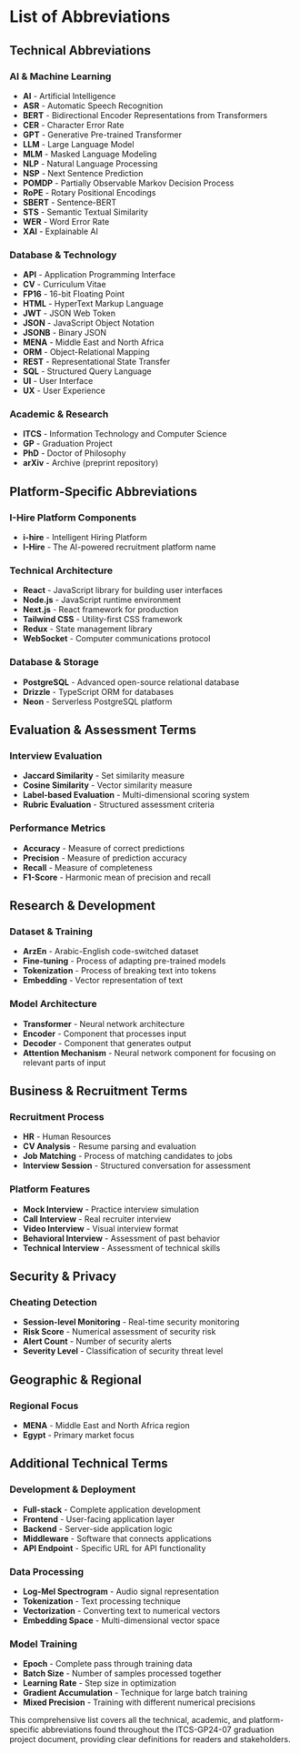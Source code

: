 # List of Abbreviations

## Technical Abbreviations

### AI & Machine Learning
- **AI** - Artificial Intelligence
- **ASR** - Automatic Speech Recognition
- **BERT** - Bidirectional Encoder Representations from Transformers
- **CER** - Character Error Rate
- **GPT** - Generative Pre-trained Transformer
- **LLM** - Large Language Model
- **MLM** - Masked Language Modeling
- **NLP** - Natural Language Processing
- **NSP** - Next Sentence Prediction
- **POMDP** - Partially Observable Markov Decision Process
- **RoPE** - Rotary Positional Encodings
- **SBERT** - Sentence-BERT
- **STS** - Semantic Textual Similarity
- **WER** - Word Error Rate
- **XAI** - Explainable AI

### Database & Technology
- **API** - Application Programming Interface
- **CV** - Curriculum Vitae
- **FP16** - 16-bit Floating Point
- **HTML** - HyperText Markup Language
- **JWT** - JSON Web Token
- **JSON** - JavaScript Object Notation
- **JSONB** - Binary JSON
- **MENA** - Middle East and North Africa
- **ORM** - Object-Relational Mapping
- **REST** - Representational State Transfer
- **SQL** - Structured Query Language
- **UI** - User Interface
- **UX** - User Experience

### Academic & Research
- **ITCS** - Information Technology and Computer Science
- **GP** - Graduation Project
- **PhD** - Doctor of Philosophy
- **arXiv** - Archive (preprint repository)

## Platform-Specific Abbreviations

### I-Hire Platform Components
- **i-hire** - Intelligent Hiring Platform
- **I-Hire** - The AI-powered recruitment platform name

### Technical Architecture
- **React** - JavaScript library for building user interfaces
- **Node.js** - JavaScript runtime environment
- **Next.js** - React framework for production
- **Tailwind CSS** - Utility-first CSS framework
- **Redux** - State management library
- **WebSocket** - Computer communications protocol

### Database & Storage
- **PostgreSQL** - Advanced open-source relational database
- **Drizzle** - TypeScript ORM for databases
- **Neon** - Serverless PostgreSQL platform

## Evaluation & Assessment Terms

### Interview Evaluation
- **Jaccard Similarity** - Set similarity measure
- **Cosine Similarity** - Vector similarity measure
- **Label-based Evaluation** - Multi-dimensional scoring system
- **Rubric Evaluation** - Structured assessment criteria

### Performance Metrics
- **Accuracy** - Measure of correct predictions
- **Precision** - Measure of prediction accuracy
- **Recall** - Measure of completeness
- **F1-Score** - Harmonic mean of precision and recall

## Research & Development

### Dataset & Training
- **ArzEn** - Arabic-English code-switched dataset
- **Fine-tuning** - Process of adapting pre-trained models
- **Tokenization** - Process of breaking text into tokens
- **Embedding** - Vector representation of text

### Model Architecture
- **Transformer** - Neural network architecture
- **Encoder** - Component that processes input
- **Decoder** - Component that generates output
- **Attention Mechanism** - Neural network component for focusing on relevant parts of input

## Business & Recruitment Terms

### Recruitment Process
- **HR** - Human Resources
- **CV Analysis** - Resume parsing and evaluation
- **Job Matching** - Process of matching candidates to jobs
- **Interview Session** - Structured conversation for assessment

### Platform Features
- **Mock Interview** - Practice interview simulation
- **Call Interview** - Real recruiter interview
- **Video Interview** - Visual interview format
- **Behavioral Interview** - Assessment of past behavior
- **Technical Interview** - Assessment of technical skills

## Security & Privacy

### Cheating Detection
- **Session-level Monitoring** - Real-time security monitoring
- **Risk Score** - Numerical assessment of security risk
- **Alert Count** - Number of security alerts
- **Severity Level** - Classification of security threat level

## Geographic & Regional

### Regional Focus
- **MENA** - Middle East and North Africa region
- **Egypt** - Primary market focus

## Additional Technical Terms

### Development & Deployment
- **Full-stack** - Complete application development
- **Frontend** - User-facing application layer
- **Backend** - Server-side application logic
- **Middleware** - Software that connects applications
- **API Endpoint** - Specific URL for API functionality

### Data Processing
- **Log-Mel Spectrogram** - Audio signal representation
- **Tokenization** - Text processing technique
- **Vectorization** - Converting text to numerical vectors
- **Embedding Space** - Multi-dimensional vector space

### Model Training
- **Epoch** - Complete pass through training data
- **Batch Size** - Number of samples processed together
- **Learning Rate** - Step size in optimization
- **Gradient Accumulation** - Technique for large batch training
- **Mixed Precision** - Training with different numerical precisions

This comprehensive list covers all the technical, academic, and platform-specific abbreviations found throughout the ITCS-GP24-07 graduation project document, providing clear definitions for readers and stakeholders. 